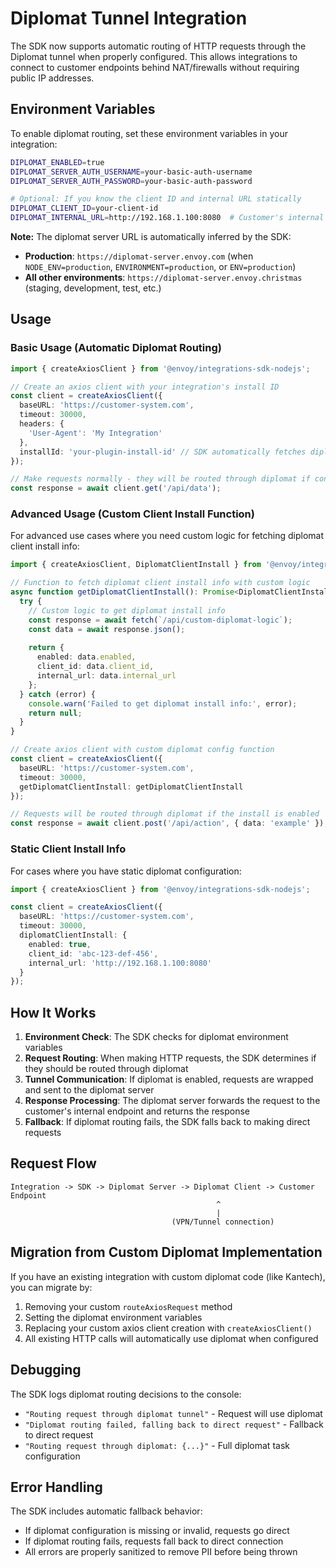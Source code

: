 # Diplomat Tunnel Integration

The SDK now supports automatic routing of HTTP requests through the Diplomat tunnel when properly configured. This allows integrations to connect to customer endpoints behind NAT/firewalls without requiring public IP addresses.

## Environment Variables

To enable diplomat routing, set these environment variables in your integration:

```bash
DIPLOMAT_ENABLED=true
DIPLOMAT_SERVER_AUTH_USERNAME=your-basic-auth-username
DIPLOMAT_SERVER_AUTH_PASSWORD=your-basic-auth-password

# Optional: If you know the client ID and internal URL statically
DIPLOMAT_CLIENT_ID=your-client-id
DIPLOMAT_INTERNAL_URL=http://192.168.1.100:8080  # Customer's internal endpoint
```

**Note:** The diplomat server URL is automatically inferred by the SDK:
- **Production**: `https://diplomat-server.envoy.com` (when `NODE_ENV=production`, `ENVIRONMENT=production`, or `ENV=production`)
- **All other environments**: `https://diplomat-server.envoy.christmas` (staging, development, test, etc.)

## Usage

### Basic Usage (Automatic Diplomat Routing)

```typescript
import { createAxiosClient } from '@envoy/integrations-sdk-nodejs';

// Create an axios client with your integration's install ID
const client = createAxiosClient({
  baseURL: 'https://customer-system.com',
  timeout: 30000,
  headers: {
    'User-Agent': 'My Integration'
  },
  installId: 'your-plugin-install-id' // SDK automatically fetches diplomat config
});

// Make requests normally - they will be routed through diplomat if configured
const response = await client.get('/api/data');
```

### Advanced Usage (Custom Client Install Function)

For advanced use cases where you need custom logic for fetching diplomat client install info:

```typescript
import { createAxiosClient, DiplomatClientInstall } from '@envoy/integrations-sdk-nodejs';

// Function to fetch diplomat client install info with custom logic
async function getDiplomatClientInstall(): Promise<DiplomatClientInstall | null> {
  try {
    // Custom logic to get diplomat install info
    const response = await fetch(`/api/custom-diplomat-logic`);
    const data = await response.json();
    
    return {
      enabled: data.enabled,
      client_id: data.client_id,
      internal_url: data.internal_url
    };
  } catch (error) {
    console.warn('Failed to get diplomat install info:', error);
    return null;
  }
}

// Create axios client with custom diplomat config function
const client = createAxiosClient({
  baseURL: 'https://customer-system.com',
  timeout: 30000,
  getDiplomatClientInstall: getDiplomatClientInstall
});

// Requests will be routed through diplomat if the install is enabled
const response = await client.post('/api/action', { data: 'example' });
```

### Static Client Install Info

For cases where you have static diplomat configuration:

```typescript
import { createAxiosClient } from '@envoy/integrations-sdk-nodejs';

const client = createAxiosClient({
  baseURL: 'https://customer-system.com',
  timeout: 30000,
  diplomatClientInstall: {
    enabled: true,
    client_id: 'abc-123-def-456',
    internal_url: 'http://192.168.1.100:8080'
  }
});
```

## How It Works

1. **Environment Check**: The SDK checks for diplomat environment variables
2. **Request Routing**: When making HTTP requests, the SDK determines if they should be routed through diplomat
3. **Tunnel Communication**: If diplomat is enabled, requests are wrapped and sent to the diplomat server
4. **Response Processing**: The diplomat server forwards the request to the customer's internal endpoint and returns the response
5. **Fallback**: If diplomat routing fails, the SDK falls back to making direct requests

## Request Flow

```
Integration -> SDK -> Diplomat Server -> Diplomat Client -> Customer Endpoint
                                              ^
                                              |
                                    (VPN/Tunnel connection)
```

## Migration from Custom Diplomat Implementation

If you have an existing integration with custom diplomat code (like Kantech), you can migrate by:

1. Removing your custom `routeAxiosRequest` method
2. Setting the diplomat environment variables
3. Replacing your custom axios client creation with `createAxiosClient()`
4. All existing HTTP calls will automatically use diplomat when configured

## Debugging

The SDK logs diplomat routing decisions to the console:
- `"Routing request through diplomat tunnel"` - Request will use diplomat
- `"Diplomat routing failed, falling back to direct request"` - Fallback to direct request
- `"Routing request through diplomat: {...}"` - Full diplomat task configuration

## Error Handling

The SDK includes automatic fallback behavior:
- If diplomat configuration is missing or invalid, requests go direct
- If diplomat routing fails, requests fall back to direct connection
- All errors are properly sanitized to remove PII before being thrown